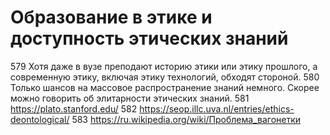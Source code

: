 # Образование в этике и доступность этических знаний

579 Хотя даже в вузе преподают историю этики или этику прошлого, а современную этику, включая этику технологий, обходят стороной.
580 Только шансов на массовое распространение знаний немного. Скорее можно говорить об элитарности этических знаний.
581 https://plato.stanford.edu/
582 https://seop.illc.uva.nl/entries/ethics-deontological/
583 https://ru.wikipedia.org/wiki/Проблема_вагонетки
